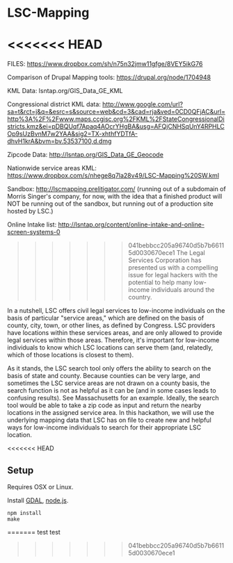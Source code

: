 LSC-Mapping
===========

<<<<<<< HEAD
=======
FILES: https://www.dropbox.com/sh/n75n32jmw11gfge/8VEY5ikG76

Comparison of Drupal Mapping tools: https://drupal.org/node/1704948

KML Data: lsntap.org/GIS_Data_GE_KML

Congressional district KML data: http://www.google.com/url?sa=t&rct=j&q=&esrc=s&source=web&cd=3&cad=rja&ved=0CD0QFjAC&url=http%3A%2F%2Fwww.maps.ccgisc.org%2FKML%2FStateCongressionalDistricts.kmz&ei=pDBQUqf7Apaq4AOcrYHgBA&usg=AFQjCNHSqUnY4RPHLCOp9sUzBvnM7w2YAA&sig2=TX-xhthfYDTfA-dhvH1krA&bvm=bv.53537100,d.dmg

Zipcode Data: http://lsntap.org/GIS_Data_GE_Geocode

Nationwide service areas KML: https://www.dropbox.com/s/nhege8q7la28v49/LSC-Mapping%20SW.kml

Sandbox: http://lscmapping.prelitigator.com/ (running out of a subdomain of Morris Singer's company, 
for now, with the idea that a finished product will NOT be running out of the sandbox, but running 
out of a production site hosted by LSC.)

Online Intake list: http://lsntap.org/content/online-intake-and-online-screen-systems-0

>>>>>>> 041bebbcc205a96740d5b7b66115d0030670ece1
The Legal Services Corporation has presented us with a compelling issue for legal hackers 
with the potential to help many low-income individuals around the country. 

In a nutshell, LSC offers civil legal services to low-income individuals on the basis of particular "service areas," 
which are defined on the basis of county, city, town, or other lines, as defined by Congress. LSC providers have 
locations within these services areas, and are only allowed to provide legal services within those areas. 
Therefore, it's important for low-income individuals to know which LSC locations can serve them (and, relatedly, 
which of those locations is closest to them).

As it stands, the LSC search tool only offers the ability to search on the basis of state and county. 
Because counties can be very large, and sometimes the LSC service areas are not drawn on a county basis, 
the search function is not as helpful as it can be (and in some cases leads to confusing results). 
See Massachusetts for an example. Ideally, the search tool would be able to take a zip code as input and 
return the nearby locations in the assigned service area. In this hackathon, we will use the underlying mapping 
data that LSC has on file to create new and helpful ways for low-income individuals to search for their appropriate 
LSC location.

<<<<<<< HEAD
## Setup

Requires OSX or Linux.

Install [GDAL](http://www.gdal.org/), [node.js](http://nodejs.org/).

    npm install
    make
=======
test test
>>>>>>> 041bebbcc205a96740d5b7b66115d0030670ece1
